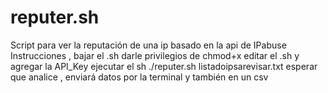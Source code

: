 # reputer.sh
Script para ver la reputación de una ip basado en la api de IPabuse
Instrucciones , bajar el .sh 
darle privilegios de chmod+x
editar el .sh y agregar la API_Key
ejecutar el sh
./reputer.sh listadoipsarevisar.txt
esperar que analice , enviará datos por la terminal y también en un csv
